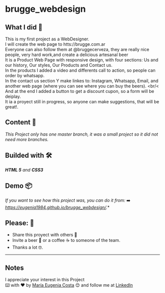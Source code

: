 # brugge_webdesign

## What I did 🚀
This is my first project as a WebDesigner. <br/>
I will create the web page to htts://brugge.com.ar <br/>
Everyone can also follow them at @bruggecerveza, they are really nice people, very hard work,and create a delicious artesanal beer <br/>
It is a Product Web Page with responsive design, with four sections: Us and our history, Our styles, Our Products and Contact us. <br/>
In the products I added a video and differents call to action, so people can order by whatsapp. <br/>
In the contact us section Y make linkes to: Instagram, Whatsapp, Email, and another web page (where you can see where you can buy the beers). <br/<
And at the end I added a button to get a discount cupon, so a form will be deiplay. <br/>
It ia a proyect still in progress, so anyone can make suggestions, that will be great!.

## Content 🚀
_This Project only has one master branch, it was a small project so it did not need more branches._

## Builded with 🛠️
_**HTML 5** and **CSS3**_

## Demo 📦
_If you want to see how this project was, you can do it from:_
:arrow_right: *https://eugenia1984.github.io/brugge_webdesign/.** <br/>

## Please: 🎁

* Share this proyect with others 📢
* Invite a beer 🍺 or a coffee ☕  to someone of the team. 
* Thanks a lot 🤓.

---
## Notes
I appreciate your interest in this Project <br/>
⌨️ with ❤️ by [María Eugenia Costa](https://github.com/eugenia1984) 😊 and follow me at [LinkedIn]( http://www.linkedin.com/in/maríaeugeniacosta) 
